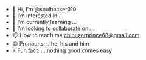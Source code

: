 - 👋 Hi, I’m @soulhacker010
- 👀 I’m interested in ...
- 🌱 I’m currently learning ...
- 💞️ I’m looking to collaborate on ...
- 📫 How to reach me chibuzorprince68@gmail.com
- 😄 Pronouns: ...he, his and him
- ⚡ Fun fact: ... nothing good comes easy

<!---
soulhacker010/soulhacker010 is a ✨ special ✨ repository because its `README.md` (this file) appears on your GitHub profile.
You can click the Preview link to take a look at your changes.
--->
